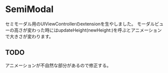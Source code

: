 # SemiModal
セミモーダル用のUIViewControllerのextensionを生やしました。
モーダルビューの高さが変わった時にはupdateHeight(newHeight:)を呼ぶとアニメーションで大きさが変わります。

## TODO
アニメーションが不自然な部分があるので修正する。
